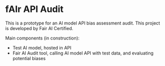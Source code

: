 # fAIr API Audit

This is a prototype for an AI model API bias assessment audit. This project is developed by Fair AI Certified.

Main components (in construction):
* Test AI model, hosted in API
* Fair AI Audit tool, calling AI model API with test data, and evaluating potential biases